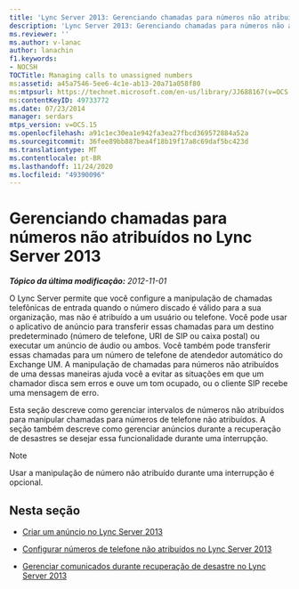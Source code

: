 ```yaml
---
title: 'Lync Server 2013: Gerenciando chamadas para números não atribuídos'
description: 'Lync Server 2013: Gerenciando chamadas para números não atribuídos.'
ms.reviewer: ''
ms.author: v-lanac
author: lanachin
f1.keywords:
- NOCSH
TOCTitle: Managing calls to unassigned numbers
ms:assetid: a45a7546-5ee6-4c1e-ab13-20a71a058f80
ms:mtpsurl: https://technet.microsoft.com/en-us/library/JJ688167(v=OCS.15)
ms:contentKeyID: 49733772
ms.date: 07/23/2014
manager: serdars
mtps_version: v=OCS.15
ms.openlocfilehash: a91c1ec30ea1e942fa3ea27fbcd369572884a52a
ms.sourcegitcommit: 36fee89bb887bea4f18b19f17a8c69daf5bc423d
ms.translationtype: MT
ms.contentlocale: pt-BR
ms.lasthandoff: 11/24/2020
ms.locfileid: "49390096"
---
```

# <a name="managing-calls-to-unassigned-numbers-in-lync-server-2013"></a>Gerenciando chamadas para números não atribuídos no Lync Server 2013

<div data-xmlns="http://www.w3.org/1999/xhtml">

<div class="topic" data-xmlns="http://www.w3.org/1999/xhtml" data-msxsl="urn:schemas-microsoft-com:xslt" data-cs="https://msdn.microsoft.com/">

<div data-asp="https://msdn2.microsoft.com/asp">



</div>

<div id="mainSection">

<div id="mainBody">

<span> </span>

_**Tópico da última modificação:** 2012-11-01_

O Lync Server permite que você configure a manipulação de chamadas telefônicas de entrada quando o número discado é válido para a sua organização, mas não é atribuído a um usuário ou telefone. Você pode usar o aplicativo de anúncio para transferir essas chamadas para um destino predeterminado (número de telefone, URI de SIP ou caixa postal) ou executar um anúncio de áudio ou ambos. Você também pode transferir essas chamadas para um número de telefone de atendedor automático do Exchange UM. A manipulação de chamadas para números não atribuídos de uma dessas maneiras ajuda você a evitar as situações em que um chamador disca sem erros e ouve um tom ocupado, ou o cliente SIP recebe uma mensagem de erro.

Esta seção descreve como gerenciar intervalos de números não atribuídos para manipular chamadas para números de telefone não atribuídos. A seção também descreve como gerenciar anúncios durante a recuperação de desastres se desejar essa funcionalidade durante uma interrupção.

<div>


> [!NOTE]  
> Usar a manipulação de número não atribuído durante uma interrupção é opcional.



</div>

<div>

## <a name="in-this-section"></a>Nesta seção

  - [Criar um anúncio no Lync Server 2013](lync-server-2013-create-an-announcement.md)

  - [Configurar números de telefone não atribuídos no Lync Server 2013](lync-server-2013-configure-unassigned-phone-numbers.md)

  - [Gerenciar comunicados durante recuperação de desastre no Lync Server 2013](lync-server-2013-manage-announcements-during-disaster-recovery.md)

</div>

</div>

<span> </span>

</div>

</div>

</div>

